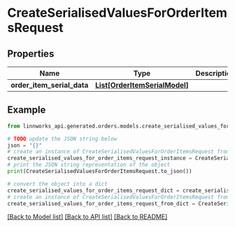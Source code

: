 # CreateSerialisedValuesForOrderItemsRequest


## Properties

Name | Type | Description | Notes
------------ | ------------- | ------------- | -------------
**order_item_serial_data** | [**List[OrderItemSerialModel]**](OrderItemSerialModel.md) |  | [optional] 

## Example

```python
from linnworks_api.generated.orders.models.create_serialised_values_for_order_items_request import CreateSerialisedValuesForOrderItemsRequest

# TODO update the JSON string below
json = "{}"
# create an instance of CreateSerialisedValuesForOrderItemsRequest from a JSON string
create_serialised_values_for_order_items_request_instance = CreateSerialisedValuesForOrderItemsRequest.from_json(json)
# print the JSON string representation of the object
print(CreateSerialisedValuesForOrderItemsRequest.to_json())

# convert the object into a dict
create_serialised_values_for_order_items_request_dict = create_serialised_values_for_order_items_request_instance.to_dict()
# create an instance of CreateSerialisedValuesForOrderItemsRequest from a dict
create_serialised_values_for_order_items_request_from_dict = CreateSerialisedValuesForOrderItemsRequest.from_dict(create_serialised_values_for_order_items_request_dict)
```
[[Back to Model list]](../README.md#documentation-for-models) [[Back to API list]](../README.md#documentation-for-api-endpoints) [[Back to README]](../README.md)


